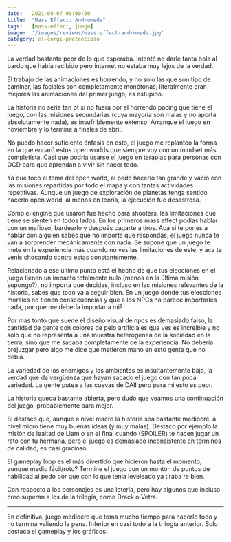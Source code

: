 ```yaml
---
date:   2021-08-07 00:00:00
title:  "Mass Effect: Andromeda"
tags:   [mass-effect, juego]
image:  '/images/reviews/mass-effect-andromeda.jpg'
category: el-corgi-pretencioso
---
```

La verdad bastante peor de lo que esperaba. Intenté no darle tanta bola al bardo que había recibido pero internet no estaba muy lejos de la verdad.

El trabajo de las animaciones es horrendo, y no solo las que son tipo de caminar, las faciales son completamente monótonas, literalmente eran mejores las animaciones del primer juego, es estupido.

La historia no sería tan pt si no fuera por el horrendo pacing que tiene el juego, con las misiones secundarias (cuya mayoría son malas y no aporta absolutamente nada), es insufriblemente extenso. Arranque el juego en noviembre y lo termine a finales de abril.

No puedo hacer suficiente énfasis en esto, el juego me replanteo la forma en la que encaró estos open worlds que siempre voy con un mindset más completista. Casi que podría usarse el juego en terapias para personas con OCD para que aprendan a vivir sin hacer todo.

Ya que toco el tema del open world, al pedo hacerlo tan grande y vacío con las misiones repartidas por todo el mapa y con tantas actividades repetitivas. Aunque un juego de exploración de planetas tenga sentido hacerlo open world, al menos en teoría, la ejecución fue desastrosa.

Como el engine que usaron fue hecho para shooters, las limitaciones que tiene se sienten en todos lados. En los primeros mass effect podías hablar con un mafioso, bardearlo y después cagarte a tiros. Aca si te pones a hablar con alguien sabes que no importa que respondas, el juego nunca te van a sorprender mecánicamente con nada. Se supone que un juego te mete en la experiencia más cuando no ves las limitaciones de este, y aca te venis chocando contra estas constantemente.

Relacionado a ese último punto está el hecho de que tus elecciones en el juego tienen un impacto totalmente nulo (menos en la última misión supongo?), no importa que decidas, incluso en las misiones relevantes de la historia, sabes que todo va a seguir bien. En un juego donde tus elecciones morales no tienen consecuencias y que a los NPCs no parece importarles nada, por que me debería importar a mi?

Por mas tonto que suene el diseño visual de npcs es demasiado falso, la cantidad de gente con colores de pelo artificiales que ves es increible y no solo que no representa a una muestra heterogenea de la sociedad en la tierra, sino que me sacaba completamente de la experiencia. No debería prejuzgar pero algo me dice que metieron mano en esto gente que no debía.
 
La variedad de los enemigos y los ambientes es insultantemente baja, la verdad que da vergüenza que hayan sacado el juego con tan poca variedad. La gente putea a las cuevas de DAII pero para mi esto es peor.

La historia queda bastante abierta, pero dudo que veamos una continuación del juego, probablemente para mejor.

Si destaco que, aunque a nivel macro la historia sea bastante mediocre, a nivel micro tiene muy buenas ideas (y muy malas). Destaco por ejemplo la misión de lealtad de Liam o en el final cuando (SPOILER) te hacen jugar un rato con tu hermana, pero el juego es demasiado inconsistente en términos de calidad, es casi gracioso.

El gameplay loop es el más divertido que hicieron hasta el momento, aunque medio fácil/roto? Termine el juego con un montón de puntos de habilidad al pedo por que con lo que tenia leveleado ya tiraba re bien.

Con respecto a los personajes es una lotería, pero hay algunos que incluso creo superan a los de la trilogía, como Drack o Vetra.

<hr>

En definitiva, juego mediocre que toma mucho tiempo para hacerlo todo y no termina valiendo la pena. Inferior en casi todo a la trilogía anterior. Solo destaca el gameplay y los gráficos.
